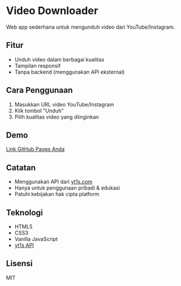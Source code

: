 # Video Downloader

Web app sederhana untuk mengunduh video dari YouTube/Instagram.

## Fitur
- Unduh video dalam berbagai kualitas
- Tampilan responsif
- Tanpa backend (menggunakan API eksternal)

## Cara Penggunaan
1. Masukkan URL video YouTube/Instagram
2. Klik tombol "Unduh"
3. Pilih kualitas video yang diinginkan

## Demo
[Link GitHub Pages Anda](https://username.github.io/video-downloader)

## Catatan
- Menggunakan API dari [yt1s.com](https://yt1s.com)
- Hanya untuk penggunaan pribadi & edukasi
- Patuhi kebijakan hak cipta platform

## Teknologi
- HTML5
- CSS3
- Vanilla JavaScript
- [yt1s API](https://yt1s.com/api)

## Lisensi
MIT
